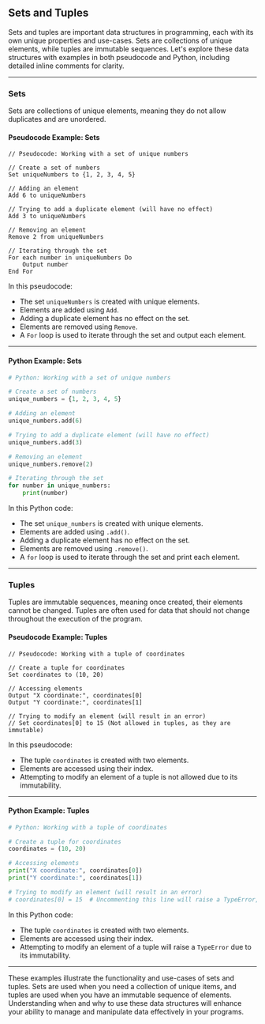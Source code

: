 ## Sets and Tuples

Sets and tuples are important data structures in programming, each with its own unique properties and use-cases. Sets are collections of unique elements, while tuples are immutable sequences. Let's explore these data structures with examples in both pseudocode and Python, including detailed inline comments for clarity.

---

### Sets

Sets are collections of unique elements, meaning they do not allow duplicates and are unordered.

#### Pseudocode Example: Sets

```plaintext
// Pseudocode: Working with a set of unique numbers

// Create a set of numbers
Set uniqueNumbers to {1, 2, 3, 4, 5}

// Adding an element
Add 6 to uniqueNumbers

// Trying to add a duplicate element (will have no effect)
Add 3 to uniqueNumbers

// Removing an element
Remove 2 from uniqueNumbers

// Iterating through the set
For each number in uniqueNumbers Do
    Output number
End For
```

In this pseudocode:
- The set `uniqueNumbers` is created with unique elements.
- Elements are added using `Add`.
- Adding a duplicate element has no effect on the set.
- Elements are removed using `Remove`.
- A `For` loop is used to iterate through the set and output each element.

---

#### Python Example: Sets

```python
# Python: Working with a set of unique numbers

# Create a set of numbers
unique_numbers = {1, 2, 3, 4, 5}

# Adding an element
unique_numbers.add(6)

# Trying to add a duplicate element (will have no effect)
unique_numbers.add(3)

# Removing an element
unique_numbers.remove(2)

# Iterating through the set
for number in unique_numbers:
    print(number)
```

In this Python code:
- The set `unique_numbers` is created with unique elements.
- Elements are added using `.add()`.
- Adding a duplicate element has no effect on the set.
- Elements are removed using `.remove()`.
- A `for` loop is used to iterate through the set and print each element.

---

### Tuples

Tuples are immutable sequences, meaning once created, their elements cannot be changed. Tuples are often used for data that should not change throughout the execution of the program.

#### Pseudocode Example: Tuples

```plaintext
// Pseudocode: Working with a tuple of coordinates

// Create a tuple for coordinates
Set coordinates to (10, 20)

// Accessing elements
Output "X coordinate:", coordinates[0]
Output "Y coordinate:", coordinates[1]

// Trying to modify an element (will result in an error)
// Set coordinates[0] to 15 (Not allowed in tuples, as they are immutable)
```

In this pseudocode:
- The tuple `coordinates` is created with two elements.
- Elements are accessed using their index.
- Attempting to modify an element of a tuple is not allowed due to its immutability.

---

#### Python Example: Tuples

```python
# Python: Working with a tuple of coordinates

# Create a tuple for coordinates
coordinates = (10, 20)

# Accessing elements
print("X coordinate:", coordinates[0])
print("Y coordinate:", coordinates[1])

# Trying to modify an element (will result in an error)
# coordinates[0] = 15  # Uncommenting this line will raise a TypeError, as tuples are immutable
```

In this Python code:
- The tuple `coordinates` is created with two elements.
- Elements are accessed using their index.
- Attempting to modify an element of a tuple will raise a `TypeError` due to its immutability.

---

These examples illustrate the functionality and use-cases of sets and tuples. Sets are used when you need a collection of unique items, and tuples are used when you have an immutable sequence of elements. Understanding when and why to use these data structures will enhance your ability to manage and manipulate data effectively in your programs.
